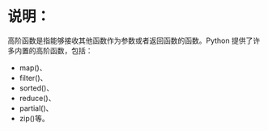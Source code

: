 # 说明：

高阶函数是指能够接收其他函数作为参数或者返回函数的函数。Python 提供了许多内置的高阶函数，包括：
- map()、
- filter()、
- sorted()、
- reduce()、
- partial()、
- zip()等。
